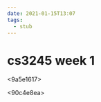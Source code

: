 ```yaml
---
date: 2021-01-15T13:07
tags: 
  - stub
---
```


# cs3245 week 1

<9a5e1617>

<e088f536>

<90c4e8ea>

